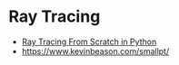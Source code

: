 # Ray Tracing

* [Ray Tracing From Scratch in Python](https://medium.com/swlh/ray-tracing-from-scratch-in-python-41670e6a96f9)
* https://www.kevinbeason.com/smallpt/